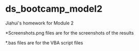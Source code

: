 # ds_bootcamp_model2
Jiahui's homework for Module 2

*Screenshots.png files are for the screenshots of the results

*.bas files are for the VBA script files
